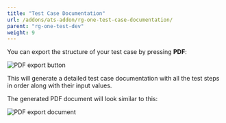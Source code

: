 ```yaml
---
title: "Test Case Documentation"
url: /addons/ats-addon/rg-one-test-case-documentation/
parent: "rg-one-test-dev"
weight: 9
---
```


You can export the structure of your test case by pressing **PDF**:

![PDF export button](/attachments/addons/ats-addon/rg-ats/rg-one-ats/rg-one-test-dev/rg-one-test-case-documentation/exportbutton.png)

This will generate a detailed test case documentation with all the test steps in order along with their input values.

The generated PDF document will look similar to this:

![PDF export document](/attachments/addons/ats-addon/rg-ats/rg-one-ats/rg-one-test-dev/rg-one-test-case-documentation/exportdocument.png)
